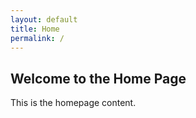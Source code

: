```yaml
---
layout: default
title: Home
permalink: /
---
```


<h2>Welcome to the Home Page</h2>
<p>This is the homepage content.</p>
